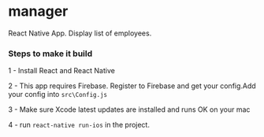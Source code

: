 # manager
React Native App. Display list of employees.

### Steps to make it build

1 - Install React and React Native

2 - This app requires Firebase. Register to Firebase and get your config.Add your config into `src\Config.js`

3 - Make sure Xcode latest updates are installed and  runs OK on your mac

4 - run `react-native run-ios` in the project.
